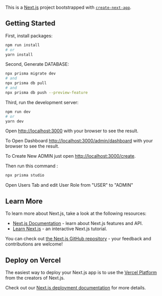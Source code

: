 This is a [Next.js](https://nextjs.org/) project bootstrapped with [`create-next-app`](https://github.com/vercel/next.js/tree/canary/packages/create-next-app).

## Getting Started
First, install packages:
```bash
npm run install
# or
yarn install
```
Second, Generate DATABASE:
```bash
npx prisma migrate dev
# and
npx prisma db pull
# and 
npx prisma db push --preview-feature
```
Third, run the development server:

```bash
npm run dev
# or
yarn dev
```

Open [http://localhost:3000](http://localhost:3000) with your browser to see the result.

To Open Dashboard [http://localhost:3000/admin/dashboard](http://localhost:3000/admin/dashboard) with your browser to see the result.

To Create New ADMIN just open [http://localhost:3000/create](http://localhost:3000/create).

Then run this command :
```bash
npx prisma studio
```
Open Users Tab and edit User Role from "USER" to "ADMIN"
## Learn More

To learn more about Next.js, take a look at the following resources:

- [Next.js Documentation](https://nextjs.org/docs) - learn about Next.js features and API.
- [Learn Next.js](https://nextjs.org/learn) - an interactive Next.js tutorial.

You can check out [the Next.js GitHub repository](https://github.com/vercel/next.js/) - your feedback and contributions are welcome!

## Deploy on Vercel

The easiest way to deploy your Next.js app is to use the [Vercel Platform](https://vercel.com/import?utm_medium=default-template&filter=next.js&utm_source=create-next-app&utm_campaign=create-next-app-readme) from the creators of Next.js.

Check out our [Next.js deployment documentation](https://nextjs.org/docs/deployment) for more details.
